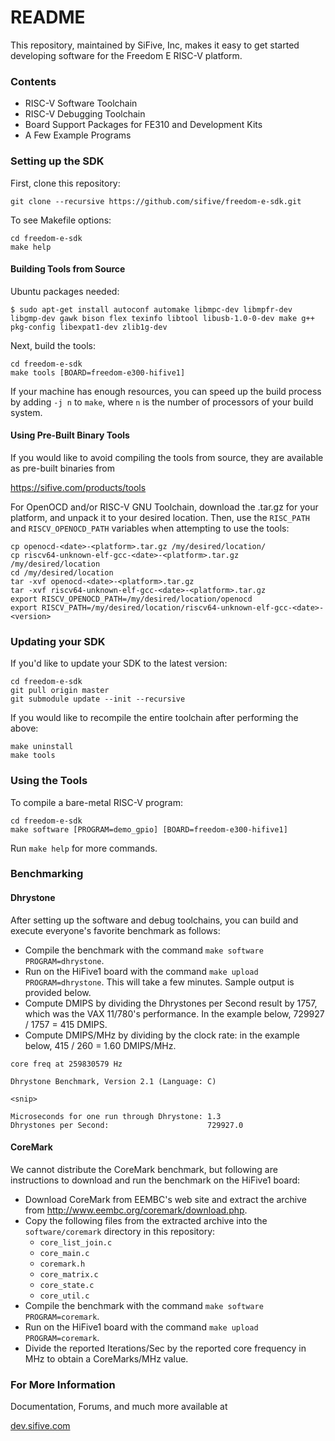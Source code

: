# README #

This repository, maintained by SiFive, Inc, makes it easy to get started developing software for the Freedom E RISC-V platform.

### Contents ###

* RISC-V Software Toolchain
* RISC-V Debugging Toolchain
* Board Support Packages for FE310 and Development Kits
* A Few Example Programs

### Setting up the SDK ###

First, clone this repository:

```
git clone --recursive https://github.com/sifive/freedom-e-sdk.git
```

To see Makefile options:

```
cd freedom-e-sdk
make help
```

#### Building Tools from Source ####

Ubuntu packages needed:

    $ sudo apt-get install autoconf automake libmpc-dev libmpfr-dev libgmp-dev gawk bison flex texinfo libtool libusb-1.0-0-dev make g++ pkg-config libexpat1-dev zlib1g-dev

Next, build the tools:

```
cd freedom-e-sdk
make tools [BOARD=freedom-e300-hifive1]
```

If your machine has enough resources, you can speed up the build process by adding `-j n` to `make`, where `n` is the number of processors of your build system.


#### Using Pre-Built Binary Tools ####

If you would like to avoid compiling the tools from source, they are
available as pre-built binaries from

https://sifive.com/products/tools

For OpenOCD and/or RISC-V GNU Toolchain,
download the .tar.gz for your platform, and unpack it to
your desired location. Then, use the `RISC_PATH` and `RISCV_OPENOCD_PATH`
variables when attempting to use the tools:

```
cp openocd-<date>-<platform>.tar.gz /my/desired/location/
cp riscv64-unknown-elf-gcc-<date>-<platform>.tar.gz /my/desired/location
cd /my/desired/location
tar -xvf openocd-<date>-<platform>.tar.gz
tar -xvf riscv64-unknown-elf-gcc-<date>-<platform>.tar.gz
export RISCV_OPENOCD_PATH=/my/desired/location/openocd
export RISCV_PATH=/my/desired/location/riscv64-unknown-elf-gcc-<date>-<version>
```

### Updating your SDK ###

If you'd like to update your SDK to the latest version:

```
cd freedom-e-sdk
git pull origin master
git submodule update --init --recursive
```

If you would like to recompile the entire toolchain after performing the above:

```
make uninstall
make tools
```
### Using the Tools ###

To compile a bare-metal RISC-V program:

```
cd freedom-e-sdk
make software [PROGRAM=demo_gpio] [BOARD=freedom-e300-hifive1]
```

Run `make help` for more commands.

### Benchmarking ###

#### Dhrystone ####

After setting up the software and debug toolchains, you can build and
execute everyone's favorite benchmark as follows:

- Compile the benchmark with the command `make software PROGRAM=dhrystone`.
- Run on the HiFive1 board with the command `make upload PROGRAM=dhrystone`.
  This will take a few minutes.  Sample output is provided below.
- Compute DMIPS by dividing the Dhrystones per Second result by 1757, which
  was the VAX 11/780's performance.  In the example below, 729927 / 1757 =
  415 DMIPS.
- Compute DMIPS/MHz by dividing by the clock rate: in the example below,
  415 / 260 = 1.60 DMIPS/MHz.

```
core freq at 259830579 Hz

Dhrystone Benchmark, Version 2.1 (Language: C)

<snip>

Microseconds for one run through Dhrystone: 1.3
Dhrystones per Second:                      729927.0
```

#### CoreMark ####

We cannot distribute the CoreMark benchmark, but following are instructions
to download and run the benchmark on the HiFive1 board:

- Download CoreMark from EEMBC's web site and extract the archive from
  http://www.eembc.org/coremark/download.php.
- Copy the following files from the extracted archive into the
  `software/coremark` directory in this repository:
  - `core_list_join.c`
  - `core_main.c`
  - `coremark.h`
  - `core_matrix.c`
  - `core_state.c`
  - `core_util.c`
- Compile the benchmark with the command `make software PROGRAM=coremark`.
- Run on the HiFive1 board with the command `make upload PROGRAM=coremark`.
- Divide the reported Iterations/Sec by the reported core frequency in MHz to
  obtain a CoreMarks/MHz value.

### For More Information ###

Documentation, Forums, and much more available at

[dev.sifive.com](https://dev.sifive.com)
